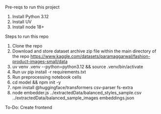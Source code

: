 Pre-reqs to run this project
1. Install Python 3.12 
2. Install UV 
3. Install node 18+

Steps to run this repo

1. Clone the repo
2. Download and store dataset archive zip file within the main directory of the repo https://www.kaggle.com/datasets/paramaggarwal/fashion-product-images-small/data
3. uv venv .venv --python=python3.12 && source .venv/bin/activate
4. Run uv pip install -r requirements.txt
5. Run preprocessing notebook cells
6. cd model && npm init -y
7. npm install @huggingface/transformers csv-parser fs-extra
8. node embedder.js ../extractedData/balanced_styles_sample.csv ../extractedData/balanced_sample_images embeddings.json

To-Do: Create frontend
